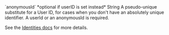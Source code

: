 <tr>
  <td markdown="span">`anonymousId`</td>
  <td markdown="span">*optional if userID is set instead*</td>
  <td markdown="span">String</td>
  <td markdown="span">A pseudo-unique substitute for a User ID, for cases when you don't have an absolutely unique identifier. A userId or an anonymousId is required.
  
  See the [Identities docs](/docs/connections/spec/identify#identities) for more details.
  </td>
</tr>
